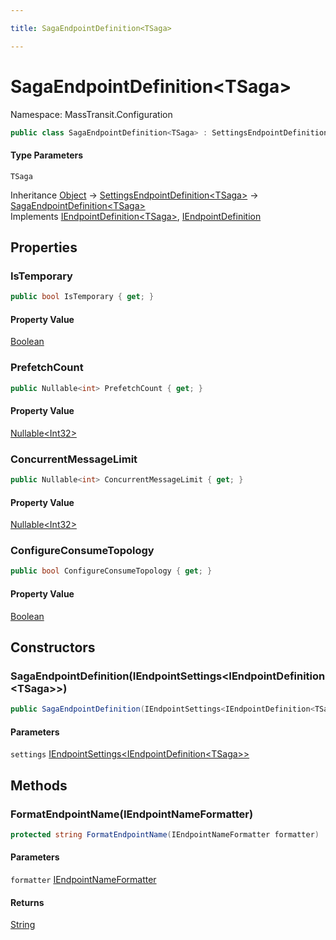 ```yaml
---

title: SagaEndpointDefinition<TSaga>

---
```


# SagaEndpointDefinition\<TSaga\>

Namespace: MassTransit.Configuration

```csharp
public class SagaEndpointDefinition<TSaga> : SettingsEndpointDefinition<TSaga>, IEndpointDefinition<TSaga>, IEndpointDefinition
```

#### Type Parameters

`TSaga`<br/>

Inheritance [Object](https://learn.microsoft.com/en-us/dotnet/api/system.object) → [SettingsEndpointDefinition\<TSaga\>](../masstransit-configuration/settingsendpointdefinition-1) → [SagaEndpointDefinition\<TSaga\>](../masstransit-configuration/sagaendpointdefinition-1)<br/>
Implements [IEndpointDefinition\<TSaga\>](../masstransit/iendpointdefinition-1), [IEndpointDefinition](../masstransit/iendpointdefinition)

## Properties

### **IsTemporary**

```csharp
public bool IsTemporary { get; }
```

#### Property Value

[Boolean](https://learn.microsoft.com/en-us/dotnet/api/system.boolean)<br/>

### **PrefetchCount**

```csharp
public Nullable<int> PrefetchCount { get; }
```

#### Property Value

[Nullable\<Int32\>](https://learn.microsoft.com/en-us/dotnet/api/system.nullable-1)<br/>

### **ConcurrentMessageLimit**

```csharp
public Nullable<int> ConcurrentMessageLimit { get; }
```

#### Property Value

[Nullable\<Int32\>](https://learn.microsoft.com/en-us/dotnet/api/system.nullable-1)<br/>

### **ConfigureConsumeTopology**

```csharp
public bool ConfigureConsumeTopology { get; }
```

#### Property Value

[Boolean](https://learn.microsoft.com/en-us/dotnet/api/system.boolean)<br/>

## Constructors

### **SagaEndpointDefinition(IEndpointSettings\<IEndpointDefinition\<TSaga\>\>)**

```csharp
public SagaEndpointDefinition(IEndpointSettings<IEndpointDefinition<TSaga>> settings)
```

#### Parameters

`settings` [IEndpointSettings\<IEndpointDefinition\<TSaga\>\>](../masstransit/iendpointsettings-1)<br/>

## Methods

### **FormatEndpointName(IEndpointNameFormatter)**

```csharp
protected string FormatEndpointName(IEndpointNameFormatter formatter)
```

#### Parameters

`formatter` [IEndpointNameFormatter](../masstransit/iendpointnameformatter)<br/>

#### Returns

[String](https://learn.microsoft.com/en-us/dotnet/api/system.string)<br/>
